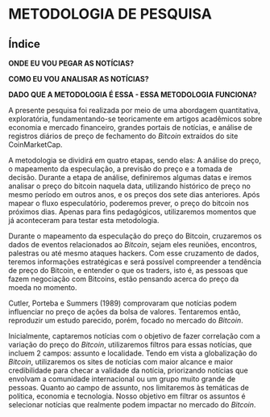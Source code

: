# <a name="fundamentacao">METODOLOGIA DE PESQUISA</a>

## Índice

**ONDE EU VOU PEGAR AS NOTÍCIAS?**

**COMO EU VOU ANALISAR AS NOTÍCIAS?**

**DADO QUE A METODOLOGIA É ESSA - ESSA METODOLOGIA FUNCIONA?**

A presente pesquisa foi realizada por meio de uma abordagem quantitativa, exploratória, fundamentando-se teoricamente em artigos acadêmicos sobre economia e mercado financeiro, grandes portais de notícias, e análise de registros diários de preço de fechamento do _Bitcoin_ extraídos do site CoinMarketCap. 

A metodologia se dividirá em quatro etapas, sendo elas: A análise do preço, o mapeamento da especulação, a previsão do preço e a tomada de decisão. Durante a etapa de análise, definiremos algumas datas e iremos analisar o preço do bitcoin naquela data, utilizando histórico de preço no mesmo período em outros anos, e os preços dos sete dias anteriores. Após mapear o fluxo especulatório, poderemos prever, o preço do bitcoin nos próximos dias. Apenas para fins pedagógicos, utilizaremos momentos que já aconteceram para testar esta metodologia.

Durante o mapeamento da especulação do preço do Bitcoin, cruzaremos os dados de eventos relacionados ao _Bitcoin_, sejam eles reuniões, encontros, palestras ou até mesmo ataques hackers. Com esse cruzamento de dados, teremos informações estratégicas e será possível compreender a tendência de preço do Bitcoin, e entender o que os traders, isto é, as pessoas que fazem negociação com Bitcoins, estão pensando acerca do preço da moeda no momento.

Cutler, Porteba e Summers (1989) comprovaram que notícias podem influenciar no preço de ações da bolsa de valores. Tentaremos então, reproduzir um estudo parecido, porém, focado no mercado do _Bitcoin_.

Inicialmente, captaremos notícias com o objetivo de fazer correlação com a variação do preço do _Bitcoin_, utilizaremos filtros para essas notícias, que incluem 2 campos: assunto e localidade. Tendo em vista a globalização do _Bitcoin_, utilizaremos os sites de notícias com maior alcance e maior credibilidade para checar a validade da notícia, priorizando notícias que envolvam a comunidade internacional ou um grupo muito grande de pessoas. Quanto ao campo de assunto, nos limitaremos às temáticas de política, economia e tecnologia. Nosso objetivo em filtrar os assuntos é selecionar notícias que realmente podem impactar no mercado do _Bitcoin_. 